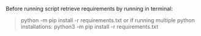 Before running script retrieve requirements by running in terminal:
> python -m pip install -r requirements.txt
or if running multiple python installations:
> python3 -m pip install -r requirements.txt
